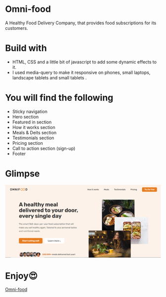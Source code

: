 # Omni-food
A Healthy Food Delivery Company, that provides food subscriptions for its customers.
# Build with
- HTML, CSS and a little bit of javascript to add some dynamic effects to it.
- I used media-query to make it responsive on phones, small laptops, landscape tablets and small tablets .
# You will find the following
- Sticky navigation
- Hero section
- Featured in section
- How it works section
- Meals & Deits section
- Testimonials section
- Pricing section
- Call to action section (sign-up)
- Footer
# Glimpse
<img src="Omni-food glimpse.PNG" alt="Omni-food picture" />

# Enjoy&#x1F60D;
<a href="https://omnifood-karim.netlify.app/">Omni-food</a>
